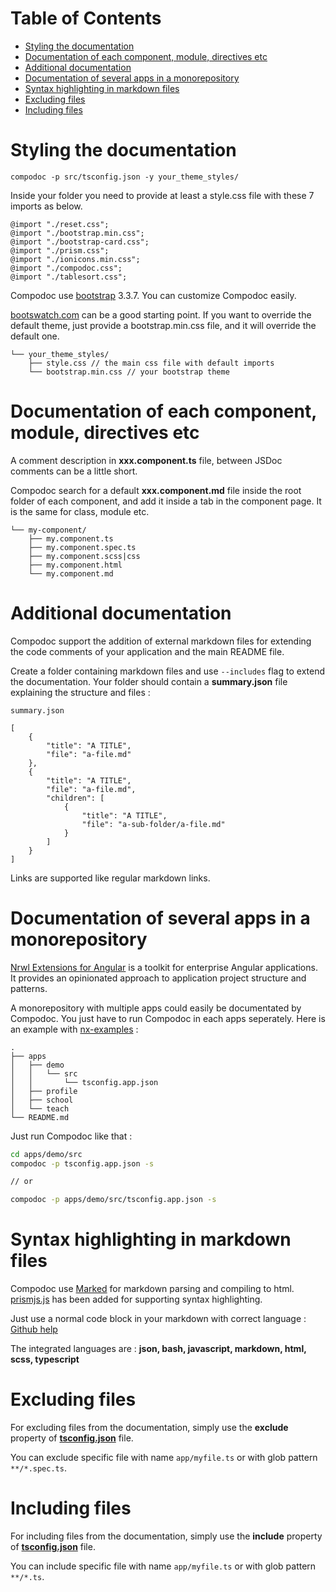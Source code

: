 # Table of Contents

- [Styling the documentation](#styling-the-documentation)
- [Documentation of each component, module, directives etc](#documentation-of-each-components)
- [Additional documentation](#additional-documentation)
- [Documentation of several apps in a monorepository](#documentation-of-several-apps-in-a-monorepository)
- [Syntax highlighting in markdown files](#syntax-highlighting-in-markdown-files)
- [Excluding files](#excluding-files)
- [Including files](#including-files)

<a id="styling-the-documentation"></a>
# Styling the documentation
```
compodoc -p src/tsconfig.json -y your_theme_styles/
```

Inside your folder you need to provide at least a style.css file with these 7 imports as below.

```
@import "./reset.css";
@import "./bootstrap.min.css";
@import "./bootstrap-card.css";
@import "./prism.css";
@import "./ionicons.min.css";
@import "./compodoc.css";
@import "./tablesort.css";
```

Compodoc use [bootstrap](http://getbootstrap.com/) 3.3.7. You can customize Compodoc easily.

[bootswatch.com](http://bootswatch.com/) can be a good starting point. If you want to override the default theme, just provide a bootstrap.min.css file, and it will override the default one.

```
└── your_theme_styles/
    ├── style.css // the main css file with default imports
    └── bootstrap.min.css // your bootstrap theme
```

<a id="documentation-of-each-components"></a>
# Documentation of each component, module, directives etc

A comment description in __xxx.component.ts__ file, between JSDoc comments can be a little short.

Compodoc search for a default __xxx.component.md__ file inside the root folder of each component, and add it inside a tab in the component page. It is the same for class, module etc.

```
└── my-component/
    ├── my.component.ts
    ├── my.component.spec.ts
    ├── my.component.scss|css
    ├── my.component.html
    └── my.component.md
```

<a id="additional-documentation"></a>
# Additional documentation

Compodoc support the addition of external markdown files for extending the code comments of your application and the main README file.

Create a folder containing markdown files and use ```--includes``` flag to extend the documentation.
Your folder should contain a __summary.json__ file explaining the structure and files :

```
summary.json

[
    {
        "title": "A TITLE",
        "file": "a-file.md"
    },
    {
        "title": "A TITLE",
        "file": "a-file.md",
        "children": [
            {
                "title": "A TITLE",
                "file": "a-sub-folder/a-file.md"
            }
        ]
    }
]
```

Links are supported like regular markdown links.

<a id="documentation-of-several-apps-in-a-monorepository"></a>
# Documentation of several apps in a monorepository

[Nrwl Extensions for Angular](https://github.com/nrwl/nx) is a toolkit for enterprise Angular applications. It provides an opinionated approach to application project structure and patterns.

A monorepository with multiple apps could easily be documentated by Compodoc. You just have to run Compodoc in each apps seperately. Here is an example with [nx-examples](https://github.com/nrwl/nx-examples) :

```
.
├── apps
│   ├── demo
│   │   └── src
│   │       └── tsconfig.app.json
│   ├── profile
│   ├── school
│   └── teach
└── README.md
```

Just run Compodoc like that :

```bash
cd apps/demo/src
compodoc -p tsconfig.app.json -s

// or

compodoc -p apps/demo/src/tsconfig.app.json -s
```

<a id="syntax-highlighting-in-markdown-files"></a>
# Syntax highlighting in markdown files

Compodoc use [Marked](https://github.com/chjj/marked) for markdown parsing and compiling to html. [prismjs.js](http://prismjs.com/) has been added for supporting syntax highlighting.

Just use a normal code block in your markdown with correct language : [Github help](https://help.github.com/articles/creating-and-highlighting-code-blocks/)

The integrated languages are : __json, bash, javascript, markdown, html, scss, typescript__

<a id="excluding-files"></a>
# Excluding files

For excluding files from the documentation, simply use the __exclude__ property of [__tsconfig.json__](https://www.typescriptlang.org/docs/handbook/tsconfig-json.html) file.

You can exclude specific file with name ```app/myfile.ts``` or with glob pattern ```**/*.spec.ts```.

<a id="including-files"></a>
# Including files

For including files from the documentation, simply use the __include__ property of [__tsconfig.json__](https://www.typescriptlang.org/docs/handbook/tsconfig-json.html) file.

You can include specific file with name ```app/myfile.ts``` or with glob pattern ```**/*.ts```.
